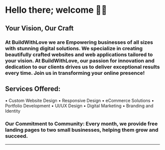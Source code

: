 # Hello there; welcome 👋🏾
## Your Vision, Our Craft




### At BuildWithLove we are Empowering businesses of all sizes with stunning digital solutions. We specialize in creating beautifully crafted websites and web applications tailored to your vision. At BuildWithLove, our passion for innovation and dedication to our clients drives us to deliver exceptional results every time. Join us in transforming your online presence!

## Services Offered:
•	Custom Website Design
•	Responsive Design
•	eCommerce Solutions
•	Portfolio Development
•	UI/UX Design
•	Digital Marketing
•	Branding and Identity

### Our Commitment to Community: Every month, we provide free landing pages to two small businesses, helping them grow and succeed.




---


